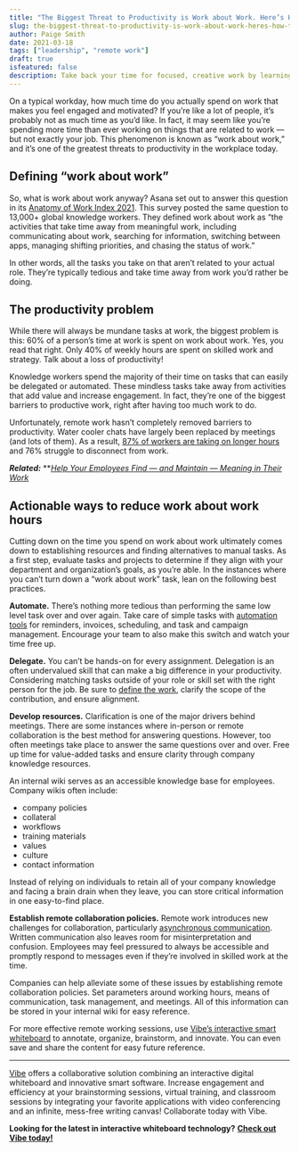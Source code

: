 ```yaml
---
title: "The Biggest Threat to Productivity is Work about Work. Here’s How to Fix it"
slug: the-biggest-threat-to-productivity-is-work-about-work-heres-how-to-fix-it
author: Paige Smith
date: 2021-03-18
tags: ["leadership", "remote work"]
draft: true
isfeatured: false
description: Take back your time for focused, creative work by learning to manage work about work.
---
```




On a typical workday, how much time do you actually spend on work that makes you feel engaged and motivated? If you’re like a lot of people, it’s probably not as much time as you’d like. In fact, it may seem like you’re spending more time than ever working on things that are related to work — but not exactly your job. This phenomenon is known as “work about work,” and it’s one of the greatest threats to productivity in the workplace today.

## Defining “work about work”

So, what is work about work anyway? Asana set out to answer this question in its [Anatomy of Work Index 2021](https://asana.com/resources/anatomy-of-work). This survey posted the same question to 13,000+ global knowledge workers. They defined work about work as “the activities that take time away from meaningful work, including communicating about work, searching for information, switching between apps, managing shifting priorities, and chasing the status of work.”

In other words, all the tasks you take on that aren’t related to your actual role. They’re typically tedious and take time away from work you’d rather be doing.

## The productivity problem

While there will always be mundane tasks at work, the biggest problem is this: 60% of a person’s time at work is spent on work about work. Yes, you read that right. Only 40% of weekly hours are spent on skilled work and strategy. Talk about a loss of productivity!

Knowledge workers spend the majority of their time on tasks that can easily be delegated or automated. These mindless tasks take away from activities that add value and increase engagement. In fact, they’re one of the biggest barriers to productive work, right after having too much work to do.

Unfortunately, remote work hasn’t completely removed barriers to productivity. Water cooler chats have largely been replaced by meetings (and lots of them). As a result, [87% of workers are taking on longer hours](https://blog.asana.com/2021/01/anatomy-of-work-index/#close) and 76% struggle to disconnect from work.

***Related:*** **[*Help Your Employees Find — and Maintain — Meaning in Their Work*](https://vibe.us/blog/help-your-employees-find-and-maintain-meaning-in-their-work/)

## Actionable ways to reduce work about work hours

Cutting down on the time you spend on work about work ultimately comes down to establishing resources and finding alternatives to manual tasks. As a first step, evaluate tasks and projects to determine if they align with your department and organization’s goals, as you’re able. In the instances where you can’t turn down a “work about work” task, lean on the following best practices.

**Automate.**
There’s nothing more tedious than performing the same low level task over and over again. Take care of simple tasks with [automation tools](https://vibe.us/blog/work-from-home-and-love-it-with-these-must-have-tools/) for reminders, invoices, scheduling, and task and campaign management. Encourage your team to also make this switch and watch your time free up.

**Delegate.**
You can’t be hands-on for every assignment. Delegation is an often undervalued skill that can make a big difference in your productivity. Considering matching tasks outside of your role or skill set with the right person for the job. Be sure to [define the work](https://hbr.org/2017/10/to-be-a-great-leader-you-have-to-learn-how-to-delegate-well), clarify the scope of the contribution, and ensure alignment.

**Develop resources.**
Clarification is one of the major drivers behind meetings. There are some instances where in-person or remote collaboration is the best method for answering questions. However, too often meetings take place to answer the same questions over and over. Free up time for value-added tasks and ensure clarity through company knowledge resources.

An internal wiki serves as an accessible knowledge base for employees. Company wikis often include:

- company policies
- collateral
- workflows
- training materials
- values
- culture
- contact information

Instead of relying on individuals to retain all of your company knowledge and facing a brain drain when they leave, you can store critical information in one easy-to-find place.

**Establish remote collaboration policies.**
Remote work introduces new challenges for collaboration, particularly [asynchronous communication](https://vibe.us/blog/easy-methods-for-better-asynchronous-communication/). Written communication also leaves room for misinterpretation and confusion. Employees may feel pressured to always be accessible and promptly respond to messages even if they’re involved in skilled work at the time.

Companies can help alleviate some of these issues by establishing remote collaboration policies. Set parameters around working hours, means of communication, task management, and meetings. All of this information can be stored in your internal wiki for easy reference.

For more effective remote working sessions, use [Vibe’s interactive smart whiteboard](https://vibe.us/) to annotate, organize, brainstorm, and innovate. You can even save and share the content for easy future reference. 




----------

[Vibe](https://vibe.us/) offers a collaborative solution combining an interactive digital whiteboard and innovative smart software. Increase engagement and efficiency at your brainstorming sessions, virtual training, and classroom sessions by integrating your favorite applications with video conferencing and an infinite, mess-free writing canvas! Collaborate today with Vibe.

**Looking for the latest in interactive whiteboard technology?** [**Check out Vibe today!**](https://vibe.us/order/)
